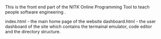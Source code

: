 This is the front end part of the NITK Online Programming Tool to teach
 people software engineering .

index.html - the main home page of the website
dashboard.html - the user dashboard of the site which contains the termainal emulator, code editor and the directory structure.
